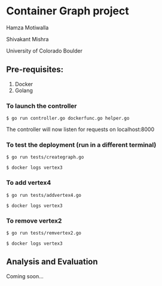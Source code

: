 # Container Graph project
Hamza Motiwalla

Shivakant Mishra

University of Colorado Boulder


## Pre-requisites:
1. Docker
2. Golang


### To launch the controller

`$ go run controller.go dockerfunc.go helper.go`

The controller will now listen for requests on localhost:8000


### To test the deployment (run in a different terminal)
`$ go run tests/creategraph.go`

`$ docker logs vertex3`

### To add vertex4
`$ go run tests/addvertex4.go`

`$ docker logs vertex3`

### To remove vertex2
`$ go run tests/remvertex2.go`

`$ docker logs vertex3`


## Analysis and Evaluation 
Coming soon...

